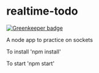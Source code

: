 # realtime-todo

[![Greenkeeper badge](https://badges.greenkeeper.io/taviani/realtime-todo.svg)](https://greenkeeper.io/)

A node app to practice on sockets

To install 
'npm install'

To start 
'npm start'